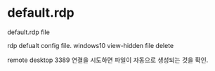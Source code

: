 # default.rdp
default.rdp file

rdp defualt config file.
windows10 view-hidden file delete

remote desktop 3389 연결을 시도하면 파일이 자동으로 생성되는 것을 확인.
